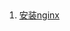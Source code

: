 ## 
1. [安装nginx](https://help.aliyun.com/zh/ecs/use-cases/manually-build-an-lnmp-environment-on-a-centos-instance) 
